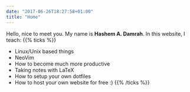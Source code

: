 ```yaml
---
date: "2017-06-26T18:27:58+01:00"
title: "Home"
---
```


Hello, nice to meet you. My name is **Hashem A. Damrah**. In this website, I teach:
{{% ticks %}}
* Linux/Unix based things
* NeoVim
* How to become much more productive
* Taking notes with LaTeX
* How to setup your own dotfiles
* How to host your own website for free :)
{{% /ticks %}}
